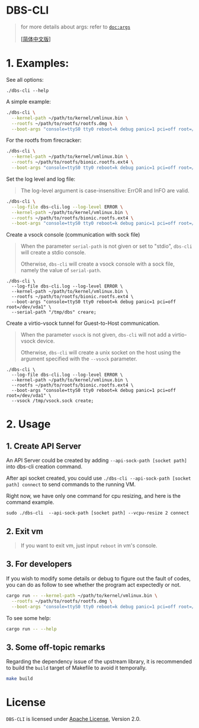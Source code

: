 # DBS-CLI

> for more details about args: refer to [`doc:args`](docs/args.md)
> 
> [[简体中文版]](README_zh.md)

# 1. Examples:

See all options:

```
./dbs-cli --help
```

A simple example:

```bash
./dbs-cli \
  --kernel-path ~/path/to/kernel/vmlinux.bin \
  --rootfs ~/path/to/rootfs/rootfs.dmg \
  --boot-args "console=ttyS0 tty0 reboot=k debug panic=1 pci=off root=/dev/vda1" create ;
```

For the rootfs from firecracker:

```bash
./dbs-cli \
  --kernel-path ~/path/to/kernel/vmlinux.bin \
  --rootfs ~/path/to/rootfs/bionic.rootfs.ext4 \
  --boot-args "console=ttyS0 tty0 reboot=k debug panic=1 pci=off root=/dev/vda" create ;
```


Set the log level and log file:

> The log-level argument is case-insensitive: ErrOR and InFO are valid.

```bash
./dbs-cli \
  --log-file dbs-cli.log --log-level ERROR \
  --kernel-path ~/path/to/kernel/vmlinux.bin \
  --rootfs ~/path/to/rootfs/bionic.rootfs.ext4 \
  --boot-args "console=ttyS0 tty0 reboot=k debug panic=1 pci=off root=/dev/vda1" create ;
```

Create a vsock console (communication with sock file)

> When the parameter `serial-path` is not given or set to "stdio", `dbs-cli` will create a stdio console.
> 
> Otherwise, `dbs-cli` will create a vsock console with a sock file, namely the value of `serial-path`.

```
./dbs-cli \
  --log-file dbs-cli.log --log-level ERROR \
  --kernel-path ~/path/to/kernel/vmlinux.bin \
  --rootfs ~/path/to/rootfs/bionic.rootfs.ext4 \
  --boot-args "console=ttyS0 tty0 reboot=k debug panic=1 pci=off root=/dev/vda1" \
  --serial-path "/tmp/dbs" creare;
```

Create a virtio-vsock tunnel for Guest-to-Host communication.

> When the parameter `vsock` is not given, `dbs-cli` will not add a virtio-vsock device.
> 
> Otherwise, `dbs-cli` will create a unix socket on the host using the argument
> specified with the `--vsock` parameter.

```
./dbs-cli \
  --log-file dbs-cli.log --log-level ERROR \
  --kernel-path ~/path/to/kernel/vmlinux.bin \
  --rootfs ~/path/to/rootfs/bionic.rootfs.ext4 \
  --boot-args "console=ttyS0 tty0 reboot=k debug panic=1 pci=off root=/dev/vda1" \
  --vsock /tmp/vsock.sock create;
```

# 2. Usage

## 1. Create API Server

An API Server could be created by adding `--api-sock-path [socket path]`  into dbs-cli creation command.

After api socket created, you could use `./dbs-cli --api-sock-path [socket path] connect` to send commands to the running VM.

Right now, we have only one command for cpu resizing, and here is the command example.

`sudo ./dbs-cli  --api-sock-path [socket path] --vcpu-resize 2 connect`
## 2. Exit vm

> If you want to exit vm, just input `reboot` in vm's console.

## 3. For developers

If you wish to modify some details or debug to figure out the fault of codes, you can do as follow to see whether the program act expectedly or not.

```bash
cargo run -- --kernel-path ~/path/to/kernel/vmlinux.bin \
  --rootfs ~/path/to/rootfs/rootfs.dmg \
  --boot-args "console=ttyS0 tty0 reboot=k debug panic=1 pci=off root=/dev/vda1" ;
```

To see some help:

```bash
cargo run -- --help
```

## 3. Some off-topic remarks

Regarding the dependency issue of the upstream library, it is recommended to build the `build` target of Makefile to avoid it temporally.

```bash
make build
```

# License

`DBS-CLI` is licensed under [Apache License](http://www.apache.org/licenses/LICENSE-2.0), Version 2.0.
